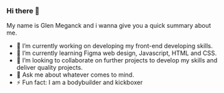 ### Hi there 👋

My name is Glen Meganck and i wanna give you a quick summary about me.

- 🔭 I’m currently working on developing my front-end developing skills.
- 🌱 I’m currently learning Figma web design, Javascript, HTML and CSS.
- 👯 I’m looking to collaborate on further projects to develop my skills and deliver quality projects.
- 💬 Ask me about whatever comes to mind.
- ⚡ Fun fact: I am a bodybuilder and kickboxer
